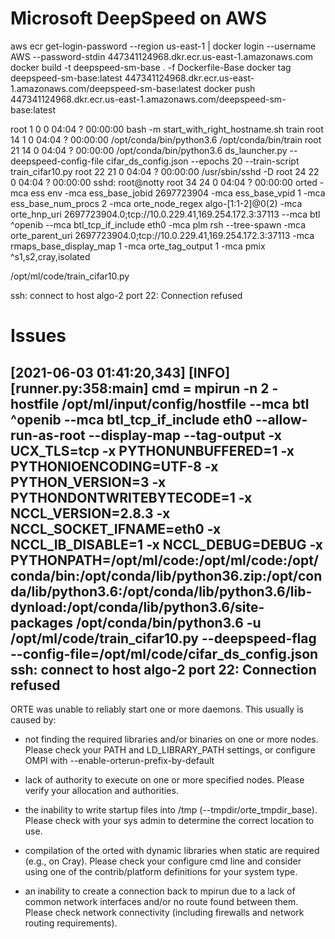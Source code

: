# Microsoft DeepSpeed on AWS

aws ecr get-login-password --region us-east-1 | docker login --username AWS --password-stdin 447341124968.dkr.ecr.us-east-1.amazonaws.com
docker build -t deepspeed-sm-base . -f Dockerfile-Base
docker tag deepspeed-sm-base:latest 447341124968.dkr.ecr.us-east-1.amazonaws.com/deepspeed-sm-base:latest
docker push 447341124968.dkr.ecr.us-east-1.amazonaws.com/deepspeed-sm-base:latest



root         1     0  0 04:04 ?        00:00:00 bash -m start_with_right_hostname.sh train
root        14     1  0 04:04 ?        00:00:00 /opt/conda/bin/python3.6 /opt/conda/bin/train
root        21    14  0 04:04 ?        00:00:00 /opt/conda/bin/python3.6 ds_launcher.py --deepspeed-config-file cifar_ds_config.json --epochs 20 --train-script train_cifar10.py
root        22    21  0 04:04 ?        00:00:00 /usr/sbin/sshd -D
root        24    22  0 04:04 ?        00:00:00 sshd: root@notty
root        34    24  0 04:04 ?        00:00:00 orted -mca ess env -mca ess_base_jobid 2697723904 -mca ess_base_vpid 1 -mca ess_base_num_procs 2 -mca orte_node_regex algo-[1:1-2]@0(2) -mca orte_hnp_uri 2697723904.0;tcp://10.0.229.41,169.254.172.3:37113 --mca btl ^openib --mca btl_tcp_if_include eth0 -mca plm rsh --tree-spawn -mca orte_parent_uri 2697723904.0;tcp://10.0.229.41,169.254.172.3:37113 -mca rmaps_base_display_map 1 -mca orte_tag_output 1 -mca pmix ^s1,s2,cray,isolated


/opt/ml/code/train_cifar10.py

ssh: connect to host algo-2 port 22: Connection refused


# Issues
[2021-06-03 01:41:20,343] [INFO] [runner.py:358:main] cmd = mpirun -n 2 -hostfile /opt/ml/input/config/hostfile --mca btl ^openib --mca btl_tcp_if_include eth0 --allow-run-as-root --display-map --tag-output -x UCX_TLS=tcp -x PYTHONUNBUFFERED=1 -x PYTHONIOENCODING=UTF-8 -x PYTHON_VERSION=3 -x PYTHONDONTWRITEBYTECODE=1 -x NCCL_VERSION=2.8.3 -x NCCL_SOCKET_IFNAME=eth0 -x NCCL_IB_DISABLE=1 -x NCCL_DEBUG=DEBUG -x PYTHONPATH=/opt/ml/code:/opt/ml/code:/opt/conda/bin:/opt/conda/lib/python36.zip:/opt/conda/lib/python3.6:/opt/conda/lib/python3.6/lib-dynload:/opt/conda/lib/python3.6/site-packages /opt/conda/bin/python3.6 -u /opt/ml/code/train_cifar10.py --deepspeed-flag --config-file=/opt/ml/code/cifar_ds_config.json
ssh: connect to host algo-2 port 22: Connection refused
--------------------------------------------------------------------------
ORTE was unable to reliably start one or more daemons.
This usually is caused by:

* not finding the required libraries and/or binaries on
one or more nodes. Please check your PATH and LD_LIBRARY_PATH
settings, or configure OMPI with --enable-orterun-prefix-by-default

* lack of authority to execute on one or more specified nodes.
Please verify your allocation and authorities.

* the inability to write startup files into /tmp (--tmpdir/orte_tmpdir_base).
Please check with your sys admin to determine the correct location to use.

*  compilation of the orted with dynamic libraries when static are required
(e.g., on Cray). Please check your configure cmd line and consider using
one of the contrib/platform definitions for your system type.

* an inability to create a connection back to mpirun due to a
lack of common network interfaces and/or no route found between
them. Please check network connectivity (including firewalls
and network routing requirements).
  

